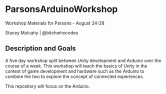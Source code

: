 # ParsonsArduinoWorkshop
Workshop Materials for Parsons - August 24-28

Stacey Mulcahy | @bitchwhocodes 

## Description and Goals 
A five day workshop split between Unity development and Arduino over the course of a week. This workshop will teach the basics of Unity in the context of game development and hardware such as the Arduino to combine the two to explore the concept of connected experiences. 

This repository will focus on the Arduino. 



